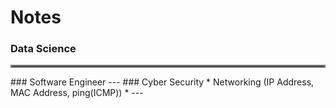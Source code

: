 # Notes

### Data Science
<hr style="border:2px solid gray">
### Software Engineer
---
### Cyber Security 
* Networking (IP Address, MAC Address, ping(ICMP))
* 
---
